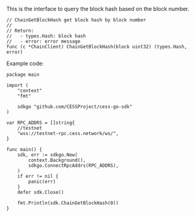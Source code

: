 This is the interface to query the block hash based on the block number.

```golang
// ChainGetBlockHash get block hash by block number
//
// Return:
//   - types.Hash: block hash
//   - error: error message
func (c *ChainClient) ChainGetBlockHash(block uint32) (types.Hash, error)
```

Example code:
```golang
package main

import (
	"context"
	"fmt"

	sdkgo "github.com/CESSProject/cess-go-sdk"
)

var RPC_ADDRS = []string{
	//testnet
	"wss://testnet-rpc.cess.network/ws/",
}

func main() {
	sdk, err := sdkgo.New(
		context.Background(),
		sdkgo.ConnectRpcAddrs(RPC_ADDRS),
	)
	if err != nil {
		panic(err)
	}
	defer sdk.Close()

	fmt.Println(sdk.ChainGetBlockHash(0))
}
```